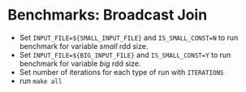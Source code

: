 # Benchmarks: Broadcast Join

* Set `INPUT_FILE=${SMALL_INPUT_FILE}` and `IS_SMALL_CONST=N` to run benchmark for variable *small* rdd size.
* Set `INPUT_FILE=${BIG_INPUT_FILE}` and `IS_SMALL_CONST=Y` to run benchmark for variable *big* rdd size.
* Set number of iterations for each type of run with `ITERATIONS`
* run `make all`